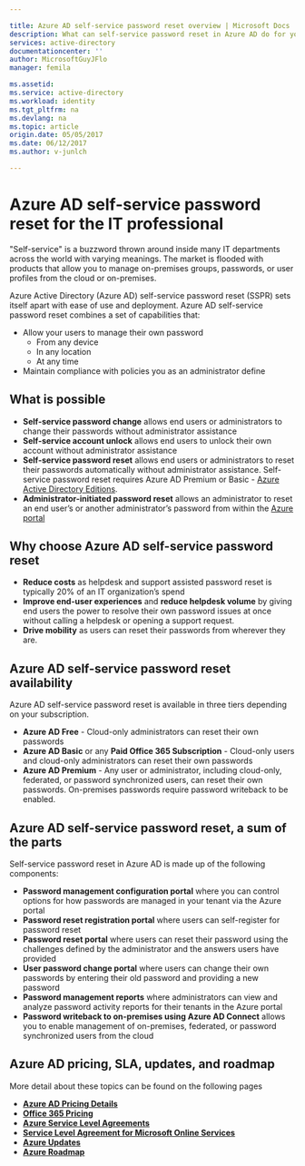 ```yaml
---

title: Azure AD self-service password reset overview | Microsoft Docs
description: What can self-service password reset in Azure AD do for your organization? 
services: active-directory
documentationcenter: ''
author: MicrosoftGuyJFlo
manager: femila

ms.assetid: 
ms.service: active-directory
ms.workload: identity
ms.tgt_pltfrm: na
ms.devlang: na
ms.topic: article
origin.date: 05/05/2017
ms.date: 06/12/2017
ms.author: v-junlch

---
```

# Azure AD self-service password reset for the IT professional

"Self-service" is a buzzword thrown around inside many IT departments across the world with varying meanings. The market is flooded with products that allow you to manage on-premises groups, passwords, or user profiles from the cloud or on-premises.

Azure Active Directory (Azure AD) self-service password reset (SSPR) sets itself apart with ease of use and deployment. Azure AD self-service password reset combines a set of capabilities that:

- Allow your users to manage their own password
  - From any device
  - In any location
  - At any time
- Maintain compliance with policies you as an administrator define

## What is possible

- **Self-service password change** allows end users or administrators to change their passwords without administrator assistance
- **Self-service account unlock** allows end users to unlock their own account without administrator assistance
- **Self-service password reset** allows end users or administrators to reset their passwords automatically without administrator assistance. Self-service password reset requires Azure AD Premium or Basic - [Azure Active Directory Editions](active-directory-editions.md).
- **Administrator-initiated password reset** allows an administrator to reset an end user’s or another administrator’s password from within the [Azure portal](../azure-portal-overview.md)

## Why choose Azure AD self-service password reset

- **Reduce costs** as helpdesk and support assisted password reset is typically 20% of an IT organization’s spend
- **Improve end-user experiences** and **reduce helpdesk volume** by giving end users the power to resolve their own password issues at once without calling a helpdesk or opening a support request.
- **Drive mobility** as users can reset their passwords from wherever they are.

## Azure AD self-service password reset availability

Azure AD self-service password reset is available in three tiers depending on your subscription.

- **Azure AD Free** - Cloud-only administrators can reset their own passwords
- **Azure AD Basic** or any **Paid Office 365 Subscription** - Cloud-only users and cloud-only administrators can reset their own passwords
- **Azure AD Premium** - Any user or administrator, including cloud-only, federated, or password synchronized users, can reset their own passwords. On-premises passwords require password writeback to be enabled.

## Azure AD self-service password reset, a sum of the parts

Self-service password reset in Azure AD is made up of the following components:

- **Password management configuration portal** where you can control options for how passwords are managed in your tenant via the Azure portal
- **Password reset registration portal** where users can self-register for password reset
- **Password reset portal** where users can reset their password using the challenges defined by the administrator and the answers users have provided
- **User password change portal** where users can change their own passwords by entering their old password and providing a new password
- **Password management reports** where administrators can view and analyze password activity reports for their tenants in the Azure portal
- **Password writeback to on-premises using Azure AD Connect** allows you to enable management of on-premises, federated, or password synchronized users from the cloud

## Azure AD pricing, SLA, updates, and roadmap

More detail about these topics can be found on the following pages

- [**Azure AD Pricing Details**](http://www.azure.cn/pricing/details/identity/)
- [**Office 365 Pricing**](https://products.office.com/compare-all-microsoft-office-products?tab=2)
- [**Azure Service Level Agreements**](https://www.azure.cn/support/legal/sla/)
- [**Service Level Agreement for Microsoft Online Services**](http://go.microsoft.com/fwlink/?LinkID=272026&clcid=0x409)
- [**Azure Updates**](https://azure.microsoft.com/updates/)
- [**Azure Roadmap**](https://www.microsoft.com/cloud-platform/roadmap-recently-available)


